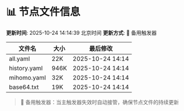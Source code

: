 # 📊 节点文件信息

**更新时间**: 2025-10-24 14:14:39 北京时间
**更新方式**: 🔄 备用触发器

| 文件名 | 大小 | 最后修改 |
|--------|------|----------|
| all.yaml | 22K | 2025-10-24 14:14 |
| history.yaml | 946K | 2025-10-24 14:14 |
| mihomo.yaml | 32K | 2025-10-24 14:14 |
| base64.txt | 19K | 2025-10-24 14:14 |

> 🔄 备用触发器：当主触发器失效时自动接管，确保节点文件的持续更新
